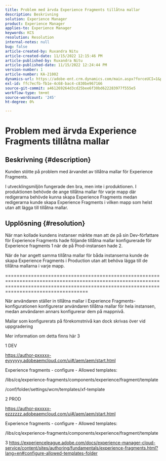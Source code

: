 ```yaml
---
title: Problem med ärvda Experience Fragments tillåtna mallar
description: Beskrivning
solution: Experience Manager
product: Experience Manager
applies-to: Experience Manager
keywords: KCS
resolution: Resolution
internal-notes: null
bug: false
article-created-by: Ruxandra Nitu
article-created-date: 11/15/2022 12:15:46 PM
article-published-by: Ruxandra Nitu
article-published-date: 11/15/2022 12:24:44 PM
version-number: 1
article-number: KA-21002
dynamics-url: https://adobe-ent.crm.dynamics.com/main.aspx?forceUCI=1&pagetype=entityrecord&etn=knowledgearticle&id=4220bf37-df64-ed11-9561-6045bd006079
exl-id: ffc7ecfb-fb1e-4c68-bac4-c830be967166
source-git-commit: a461269264d3cd25bee6f30bd622283977f555e5
workflow-type: tm+mt
source-wordcount: '245'
ht-degree: 0%

---
```


# Problem med ärvda Experience Fragments tillåtna mallar

## Beskrivning {#description}


Kunden stötte på problem med ärvandet av tillåtna mallar för Experience Fragments.

I utvecklingsmiljön fungerade den bra, men inte i produktionen.
I produktionen behövde de ange tillåtna mallar för varje mapp där redigerarna behövde kunna skapa Experience Fragments medan redigerarna kunde skapa Experience Fragments i vilken mapp som helst utan att lägga till tillåtna mallar.


## Upplösning {#resolution}


När man kollade kundens instanser märkte man att de på sin Dev-författare för Experience Fragments hade följande tillåtna mallar konfigurerade för Experience fragments 1 när de på Prod-instansen hade 2.

När de har angett samma tillåtna mallar för båda instanserna kunde de skapa Experience Fragments i Production utan att behöva lägga till de tillåtna mallarna i varje mapp.

===============================================================================================================================================================================================



När användaren ställer in tillåtna mallar i Experience Fragments-konfigurationen konfigurerar användaren tillåtna mallar för hela instansen, medan användaren annars konfigurerar dem på mappnivå.

Mallar som konfigurerats på förekomstnivå kan dock skrivas över vid uppgradering

Mer information om detta finns här 3



1 DEV

https://author-pxxxxx-eyyyyyy.adobeaemcloud.com/ui#/aem/aem/start.html

Experience fragments - configure - Allowed templates:

/libs/cq/experience-fragments/components/experience/fragment/template

/conf/folder/settings/wcm/templates/xf-template


2 PROD

https://author-pxxxxx-ezzzzzz.adobeaemcloud.com/ui#/aem/aem/start.html

Experience fragments - configure - Allowed templates:

/libs/cq/experience-fragments/components/experience/fragment/template



3 https://experienceleague.adobe.com/docs/experience-manager-cloud-service/content/sites/authoring/fundamentals/experience-fragments.html?lang=en#configure-allowed-templates-folder
